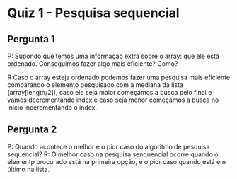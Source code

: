 # Quiz 1 - Pesquisa sequencial
## Pergunta 1
P: Supondo que temos uma informação extra sobre o array: que ele está ordenado. Conseguimos fazer algo mais eficiente? Como?

R:Caso o array esteja ordenado podemos fazer uma pesquisa mais eficiente comparando o elemento pesquisado com a mediana da lista (array[length/2]), caso ele seja maior começamos a busca pelo final e vamos decrementando index e caso seja menor começamos a busca no início incerementando o index.
 
## Pergunta 2
P: Quando acontece o melhor e o pior caso do algoritmo de pesquisa sequencial?
R: O melhor caso na pesquisa senquencial ocorre quando o elementp procurado está na primeira opção, e o pior caso quando está em último na lista.
